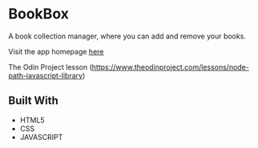 # BookBox

A book collection manager, where you can add and remove your books.

Visit the app homepage [here](https://zakarya-mks.github.io/my-library/)

The Odin Project lesson (https://www.theodinproject.com/lessons/node-path-javascript-library)

## Built With

- HTML5
- CSS
- JAVASCRIPT
